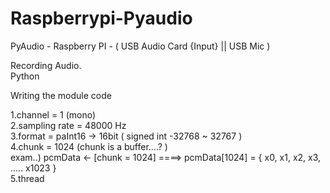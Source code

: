 # Raspberrypi-Pyaudio

PyAudio - Raspberry PI - ( USB Audio Card {Input} || USB Mic ) <br />

Recording Audio. <br />
Python <br />

Writing the module code <br />

1.channel = 1 (mono) <br />
2.sampling rate = 48000 Hz <br />
3.format = paInt16 -> 16bit ( signed int -32768 ~ 32767 ) <br />
4.chunk = 1024 (chunk is a buffer....? ) <br />
<t /> exam..) pcmData <- [chunk = 1024] ====> pcmData[1024] = { x0, x1, x2, x3, ..... x1023 } <br />
5.thread <br />
